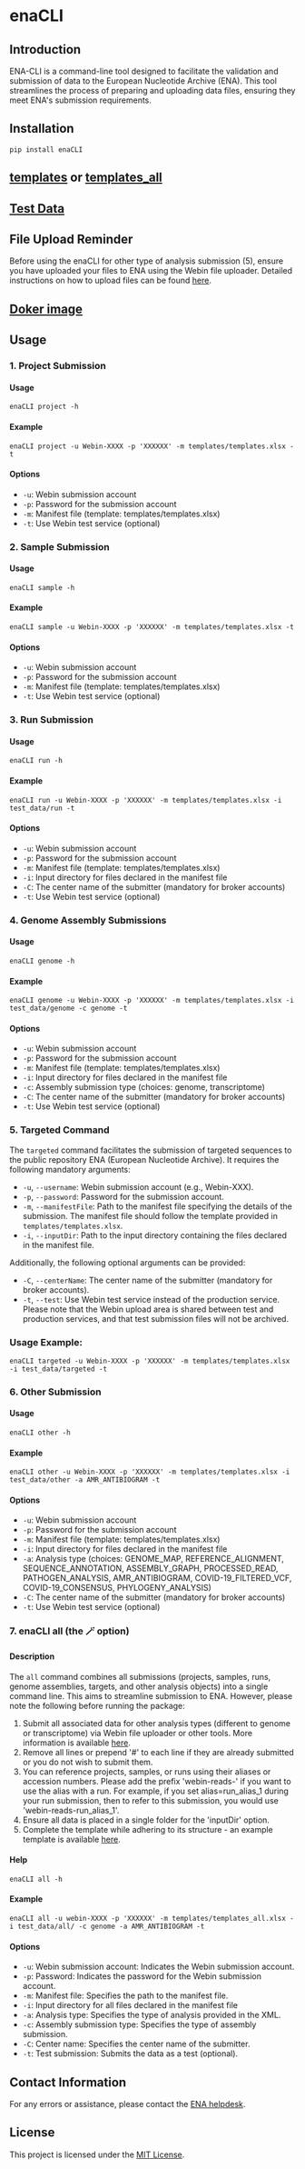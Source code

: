# enaCLI

## Introduction
ENA-CLI is a command-line tool designed to facilitate the validation and submission of data to the European Nucleotide Archive (ENA). This tool streamlines the process of preparing and uploading data files, ensuring they meet ENA's submission requirements.

## Installation 
```
pip install enaCLI
```

## [templates](https://github.com/KhadimGueyeKgy1/enaCLI/blob/main/templates/templates.xlsx) or [templates_all](https://github.com/KhadimGueyeKgy1/enaCLI/blob/main/templates/templates_all.xlsx)

## [Test Data](https://github.com/KhadimGueyeKgy1/enaCLI/tree/main/test_data)

## File Upload Reminder
Before using the enaCLI for other type of analysis submission (5), ensure you have uploaded your files to ENA using the Webin file uploader. Detailed instructions on how to upload files can be found [here](https://ena-docs.readthedocs.io/en/latest/submit/fileprep/upload.html#uploading-files-to-ena).

## [Doker image](https://hub.docker.com/r/khadimgueyekgy1/ena-cli)

## Usage

### 1. Project Submission

#### Usage
```
enaCLI project -h
```

#### Example
```
enaCLI project -u Webin-XXXX -p 'XXXXXX' -m templates/templates.xlsx -t
```

#### Options
- `-u`: Webin submission account
- `-p`: Password for the submission account
- `-m`: Manifest file (template: templates/templates.xlsx)
- `-t`: Use Webin test service (optional)

### 2. Sample Submission

#### Usage
```
enaCLI sample -h
```

#### Example
```
enaCLI sample -u Webin-XXXX -p 'XXXXXX' -m templates/templates.xlsx -t
```

#### Options
- `-u`: Webin submission account
- `-p`: Password for the submission account
- `-m`: Manifest file (template: templates/templates.xlsx)
- `-t`: Use Webin test service (optional)

### 3. Run Submission

#### Usage
```
enaCLI run -h
```

#### Example
```
enaCLI run -u Webin-XXXX -p 'XXXXXX' -m templates/templates.xlsx -i test_data/run -t
```

#### Options
- `-u`: Webin submission account
- `-p`: Password for the submission account
- `-m`: Manifest file (template: templates/templates.xlsx)
- `-i`: Input directory for files declared in the manifest file
- `-C`: The center name of the submitter (mandatory for broker accounts)
- `-t`: Use Webin test service (optional)

### 4. Genome Assembly Submissions

#### Usage
```
enaCLI genome -h
```

#### Example
```
enaCLI genome -u Webin-XXXX -p 'XXXXXX' -m templates/templates.xlsx -i test_data/genome -c genome -t
```

#### Options
- `-u`: Webin submission account
- `-p`: Password for the submission account
- `-m`: Manifest file (template: templates/templates.xlsx)
- `-i`: Input directory for files declared in the manifest file
- `-c`: Assembly submission type (choices: genome, transcriptome)
- `-C`: The center name of the submitter (mandatory for broker accounts)
- `-t`: Use Webin test service (optional)

### 5. Targeted Command

The `targeted` command facilitates the submission of targeted sequences to the public repository ENA (European Nucleotide Archive). It requires the following mandatory arguments:

- `-u`, `--username`: Webin submission account (e.g., Webin-XXX).
- `-p`, `--password`: Password for the submission account.
- `-m`, `--manifestFile`: Path to the manifest file specifying the details of the submission. The manifest file should follow the template provided in `templates/templates.xlsx`.
- `-i`, `--inputDir`: Path to the input directory containing the files declared in the manifest file.

Additionally, the following optional arguments can be provided:
- `-C`, `--centerName`: The center name of the submitter (mandatory for broker accounts).
- `-t`, `--test`: Use Webin test service instead of the production service. Please note that the Webin upload area is shared between test and production services, and that test submission files will not be archived.

### Usage Example:

```
enaCLI targeted -u Webin-XXXX -p 'XXXXXX' -m templates/templates.xlsx -i test_data/targeted -t
```


### 6. Other Submission

#### Usage
```
enaCLI other -h
```

#### Example
```
enaCLI other -u Webin-XXXX -p 'XXXXXX' -m templates/templates.xlsx -i test_data/other -a AMR_ANTIBIOGRAM -t
```

#### Options
- `-u`: Webin submission account
- `-p`: Password for the submission account
- `-m`: Manifest file (template: templates/templates.xlsx)
- `-i`: Input directory for files declared in the manifest file
- `-a`: Analysis type (choices: GENOME_MAP, REFERENCE_ALIGNMENT, SEQUENCE_ANNOTATION, ASSEMBLY_GRAPH, PROCESSED_READ, PATHOGEN_ANALYSIS, AMR_ANTIBIOGRAM, COVID-19_FILTERED_VCF, COVID-19_CONSENSUS, PHYLOGENY_ANALYSIS)
- `-C`: The center name of the submitter (mandatory for broker accounts)
- `-t`: Use Webin test service (optional)

### 7. enaCLI all (the 🪄 option)  

#### Description
The `all` command combines all submissions (projects, samples, runs, genome assemblies, targets, and other analysis objects) into a single command line. This aims to streamline submission to ENA. However, please note the following before running the package:

1. Submit all associated data for other analysis types (different to genome or transcriptome) via Webin file uploader or other tools. More information is available [here](https://ena-docs.readthedocs.io/en/latest/submit/fileprep/upload.html#using-webin-file-uploader).
2. Remove all lines or prepend '#' to each line if they are already submitted or you do not wish to submit them.
3. You can reference projects, samples, or runs using their aliases or accession numbers. Please add the prefix 'webin-reads-' if you want to use the alias with a run. For example, if you set alias=run_alias_1 during your run submission, then to refer to this submission, you would use 'webin-reads-run_alias_1'.
4. Ensure all data is placed in a single folder for the 'inputDir' option.
5. Complete the template while adhering to its structure - an example template is available [here](https://github.com/KhadimGueyeKGY/ena-CLI/blob/master/templates/templates_all.xlsx).

#### Help
```
enaCLI all -h
```

#### Example
```
enaCLI all -u webin-XXXX -p 'XXXXXX' -m templates/templates_all.xlsx -i test_data/all/ -c genome -a AMR_ANTIBIOGRAM -t
```

#### Options 
- `-u`: Webin submission account: Indicates the Webin submission account.
- `-p`: Password: Indicates the password for the Webin submission account.
- `-m`: Manifest file: Specifies the path to the manifest file.
- `-i`: Input directory for all files declared in the manifest file
- `-a`: Analysis type: Specifies the type of analysis provided in the XML.
- `-c`: Assembly submission type: Specifies the type of assembly submission.
- `-C`: Center name: Specifies the center name of the submitter.
- `-t`: Test submission: Submits the data as a test (optional).


## Contact Information
For any errors or assistance, please contact the [ENA helpdesk](https://www.ebi.ac.uk/ena/browser/support).

## License

This project is licensed under the [MIT License](https://opensource.org/licenses/MIT).

